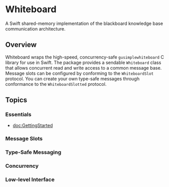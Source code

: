 # Whiteboard

A Swift shared-memory implementation of the blackboard knowledge base communication architecture.

## Overview

Whiteboard wraps the high-speed, concurrency-safe `gusimplewhiteboard` C library for use in Swift.  The package provides a sendable ``Whiteboard`` class that allows concurrent read and write access to a common message base.  Message slots can be configured by conforming to the ``WhiteboardSlot`` protocol.  You can create your own type-safe messages through conformance to the ``WhiteboardSlotted`` protocol.

## Topics

### Essentials

- <doc:GettingStarted>

### Message Slots

### Type-Safe Messaging

### Concurrency

### Low-level Interface
